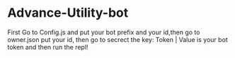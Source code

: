 # Advance-Utility-bot

First Go to Config.js and put your bot prefix and your id,then go to owner.json put your id, then go to secrect the key: Token | Value is your bot token and then run the repl!
